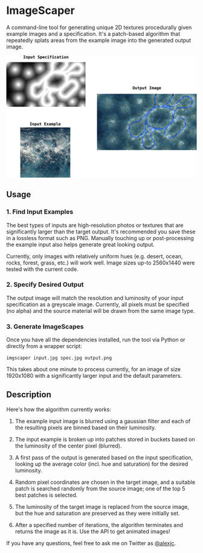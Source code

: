 ImageScaper
===========

A command-line tool for generating unique 2D textures procedurally given example images and a specification.  It's a patch-based algorithm that repeatedly splats areas from the example image into the generated output image.



![Input/Output Example](/docs/example.jpg?raw=true)


Usage
-----

### 1. Find Input Examples

The best types of inputs are high-resolution photos or textures that are significantly larger than the target output.  It's recommended you save these in a lossless format such as PNG.  Manually touching up or post-processing the example input also helps generate great looking output.

Currently, only images with relatively uniform hues (e.g. desert, ocean, rocks, forest, grass, etc.) will work well.  Image sizes up-to 2560x1440 were tested with the current code.

### 2. Specify Desired Output

The output image will match the resolution and luminosity of your input specification as a greyscale image.  Currently, all pixels must be specified (no alpha) and the source material will be drawn from the same image type.

### 3. Generate ImageScapes

Once you have all the dependencies installed, run the tool via Python or directly from a wrapper script:

    imgscaper input.jpg spec.jpg output.png

This takes about one minute to process currently, for an image of size 1920x1080 with a significantly larger input and the default parameters.


Description
-----------

Here's how the algorithm currently works:

1. The example input image is blurred using a gaussian filter and each of the resulting pixels are binned based on their luminosity.

2. The input example is broken up into patches stored in buckets based on the luminosity of the center pixel (blurred).

3. A first pass of the output is generated based on the input specification, looking up the average color (incl. hue and saturation) for the desired luminosity.

4. Random pixel coordinates are chosen in the target image, and a suitable patch is searched randomly from the source image; one of the top 5 best patches is selected.

5. The luminosity of the target image is replaced from the source image, but the hue and saturation are preserved as they were initially set.

6. After a specified number of iterations, the algorithm terminates and returns the image as it is.  Use the API to get animated images!

If you have any questions, feel free to ask me on Twitter as [@alexjc](http://twitter.com/alexjc).